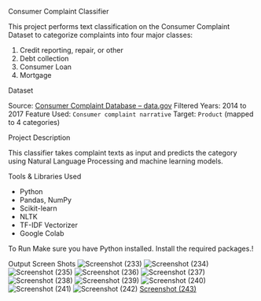 Consumer Complaint Classifier

This project performs text classification on the Consumer Complaint Dataset to categorize complaints into four major classes:

1. Credit reporting, repair, or other  
2. Debt collection  
3. Consumer Loan  
4. Mortgage


 Dataset

Source: [Consumer Complaint Database – data.gov](https://catalog.data.gov/dataset/consumer-complaint-database)
Filtered Years: 2014 to 2017
Feature Used: `Consumer complaint narrative`
Target: `Product` (mapped to 4 categories)


Project Description

This classifier takes complaint texts as input and predicts the category using Natural Language Processing and machine learning models.


Tools & Libraries Used
- Python
- Pandas, NumPy
- Scikit-learn
- NLTK
- TF-IDF Vectorizer
- Google Colab


To Run
Make sure you have Python installed. Install the required packages.!


Output Screen Shots
![Screenshot (233)](https://github.com/user-attachments/assets/38d7c867-95a2-4441-9875-4ddcb1dbbae1)
![Screenshot (234)](https://github.com/user-attachments/assets/178375c1-b68a-4b2b-a147-d65ef1b158e9)
![Screenshot (235)](https://github.com/user-attachments/assets/f02628fb-0169-4669-8466-de6ada275956)
![Screenshot (236)](https://github.com/user-attachments/assets/5684fb8d-3776-48e6-8a98-5bcf520c3676)
![Screenshot (237)](https://github.com/user-attachments/assets/16105435-7dae-498a-a792-87c382a74242)
![Screenshot (238)](https://github.com/user-attachments/assets/2e07cda0-64ab-40c4-ae58-7990eade3614)
![Screenshot (239)](https://github.com/user-attachments/assets/f5635865-e948-4cb3-b01a-f60598d042a9)
![Screenshot (240)](https://github.com/user-attachments/assets/acc64c0d-94fc-4e6c-95b6-2fb85bb3083f)
![Screenshot (241)](https://github.com/user-attachments/assets/e65fa751-adab-4cf8-b38b-79d417e16045)
![Screenshot (242)](https://github.com/user-attachments/assets/432d21bf-a320-4d83-bfd9-080260d0cce0)
[Screenshot (243)](https://github.com/user-attachments/assets/4ef81a2f-03ee-4f1d-9249-e772fa205d76)



